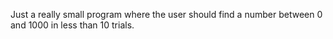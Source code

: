 Just a really small program where the user should find a number between 0 and 1000 in less than 10 trials.
